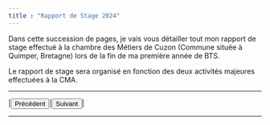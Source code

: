 ```yaml
---
title : "Rapport de Stage 2024"
---
```

Dans cette succession de pages,  je vais vous détailler tout mon rapport de stage effectué à la chambre des Métiers de Cuzon (Commune située à Quimper, Bretagne) lors de la fin de ma première année de BTS.

Le rapport de stage sera organisé en fonction des deux activités majeures effectuées à la CMA.
***
|<button onclick="window.location.href='https://vhascoet-pro.github.io/portfolio-bts.github.io/';">Précédent</button>|<button onclick="window.location.href='https://vhascoet-pro.github.io/portfolio-bts.github.io/RDS/rapport_P1';">Suivant</button>|
***
